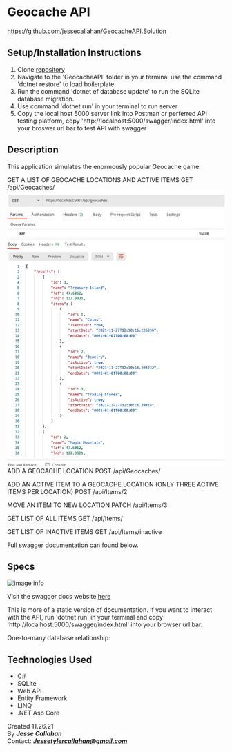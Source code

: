 # Geocache API
https://github.com/jessecallahan/GeocacheAPI.Solution

## Setup/Installation Instructions

1. Clone [repository](https://github.com/jessecallahan/GeocacheAPI.Solution)
2. Navigate to the 'GeocacheAPI' folder in your terminal use the command 'dotnet restore' to load boilerplate.
3. Run the command 'dotnet ef database update' to run the SQLite database migration. 
4. Use command 'dotnet run' in your terminal to run server
5. Copy the local host 5000 server link into Postman or perferred API testing platform, copy 'http://localhost:5000/swagger/index.html' into your broswer url bar to test API with swagger

## Description
This application simulates the enormously popular Geocache game. 

GET A LIST OF GEOCACHE LOCATIONS AND ACTIVE ITEMS
GET /api/Geocaches/
![image info](./GeocacheAPI/wwwroot/images/readme1.png)
ADD A GEOCACHE LOCATION 
POST /api/Geocaches/

ADD AN ACTIVE ITEM TO A GEOCACHE LOCATION (ONLY THREE ACTIVE ITEMS PER LOCATION)
POST /api/Items/2

MOVE AN ITEM TO NEW LOCATION 
PATCH /api/Items/3

GET LIST OF ALL ITEMS
GET /api/Items/

GET LIST OF INACTIVE ITEMS
GET /api/Items/inactive

Full swagger documentation can found below.

## Specs

![image info](./AnimalShelter/wwwroot/images/crud.png)

Visit the swagger docs website [here](https://app.swaggerhub.com/apis/jessetylercallahan/geocache-api/1.0#/)

This is more of a static version of documentation. If you want to interact with the API, run 'dotnet run' in your terminal and copy 'http://localhost:5000/swagger/index.html' into your browser url bar.

One-to-many database relationship:


## Technologies Used
* C#
* SQLite
* Web API
* Entity Framework
* LINQ
* .NET Asp Core

Created 11.26.21</br>
By _**Jesse Callahan**_</br>
Contact: _**Jessetylercallahan@gmail.com**_</br>

